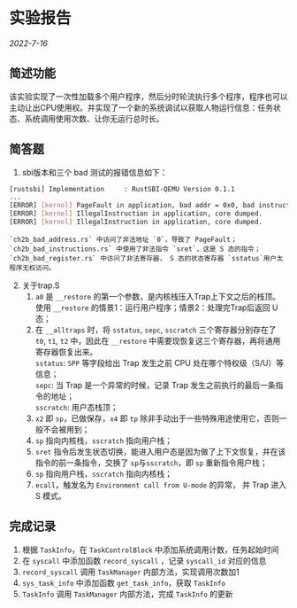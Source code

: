 # 实验报告
*2022-7-16*

## 简述功能
该实验实现了一次性加载多个用户程序，然后分时轮流执行多个程序，程序也可以主动让出CPU使用权。并实现了一个新的系统调试以获取人物运行信息：任务状态、系统调用使用次数、让你无运行总时长。

## 简答题
1. sbi版本和三个 bad 测试的报错信息如下：
```bash
[rustsbi] Implementation     : RustSBI-QEMU Version 0.1.1
...
[ERROR] [kernel] PageFault in application, bad addr = 0x0, bad instruction = 0x80400408, core dumped.
[ERROR] [kernel] IllegalInstruction in application, core dumped.
[ERROR] [kernel] IllegalInstruction in application, core dumped.
```
    `ch2b_bad_address.rs` 中访问了非法地址 `0`，导致了 PageFault；`ch2b_bad_instructions.rs` 中使用了非法指令 `sret`，这是 S 态的指令；`ch2b_bad_register.rs` 中访问了非法寄存器， S 态的状态寄存器 `sstatus`用户太程序无权访问。

2. 关于trap.S
    1. `a0` 是 `__restore` 的第一个参数，是内核栈压入Trap上下文之后的栈顶。使用 `__restore` 的情景1：运行用户程序；情景2：处理完Trap后返回 U 态；
    2. 在 `__alltraps` 时，将 `sstatus`, `sepc`, `sscratch` 三个寄存器分别存在了 `t0`, `t1`, `t2` 中，因此在 `__restore` 中需要现恢复这三个寄存器，再将通用寄存器恢复出来。 <br>`sstatus`: `SPP` 等字段给出 Trap 发生之前 CPU 处在哪个特权级（S/U）等信息； <br>`sepc`: 当 Trap 是一个异常的时候，记录 Trap 发生之前执行的最后一条指令的地址； <br>`sscratch`: 用户态栈顶；
    3. `x2` 即 `sp`，已做保存，`x4` 即 `tp` 除非手动出于一些特殊用途使用它，否则一般不会被用到；
    4. `sp` 指向内核栈，`sscratch` 指向用户栈；
    5. `sret` 指令后发生状态切换，能进入用户态是因为做了上下文恢复，并在该指令的前一条指令，交换了 `sp`与`sscratch`，即 `sp` 重新指令用户栈；
    6. `sp` 指向用户栈，`sscratch` 指向内核栈；
    7. `ecall`，触发名为 `Environment call from U-mode` 的异常， 并 Trap 进入 S 模式。

## 完成记录
1. 根据 `TaskInfo`，在 `TaskControlBlock` 中添加系统调用计数，任务起始时间
2. 在 `syscall` 中添加函数 `record_syscall` ，记录 `syscall_id` 对应的信息
3. `record_syscall` 调用 `TaskManager` 内部方法，实现调用次数加1
4. `sys_task_info` 中添加函数 `get_task_info`，获取 `TaskInfo`
5. `TaskInfo` 调用 `TaskManager` 内部方法，完成 `TaskInfo` 的更新


